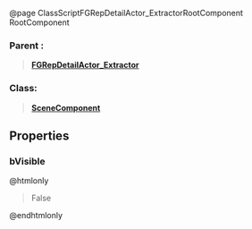 @page ClassScriptFGRepDetailActor_ExtractorRootComponent RootComponent
### Parent :
<b><a href="_class_script_f_g_rep_detail_actor__extractor.html"><blockquote>FGRepDetailActor_Extractor</blockquote></a></b>
### Class:
<b><a href="_class_script_scene_component.html"><blockquote>SceneComponent</blockquote></a></b>
## Properties
### bVisible
@htmlonly
<blockquote>False</blockquote>
@endhtmlonly

